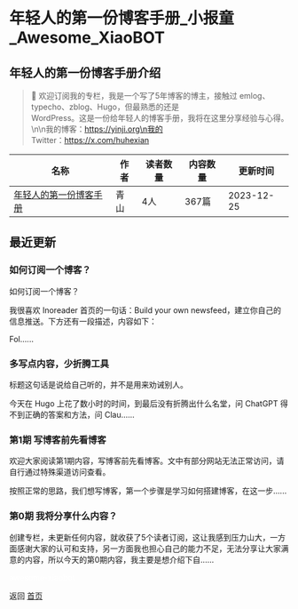 # 年轻人的第一份博客手册_小报童_Awesome_XiaoBOT

## 年轻人的第一份博客手册介绍
> 👋 欢迎订阅我的专栏，我是一个写了5年博客的博主，接触过 emlog、typecho、zblog、Hugo，但最熟悉的还是  
WordPress。这是一份给年轻人的博客手册，我将在这里分享经验与心得。\n\n我的博客：https://yinji.org\n我的  
Twitter：https://x.com/huhexian  
  


|名称|作者|读者数量|内容数量|更新时间|
|---|---|---|---|---|
|[年轻人的第一份博客手册](https://xiaobot.net/p/blog-guide?refer=9c3f1c95-a052-465a-9902-f6d75080262a)|青山|4人|367篇|2023-12-25|

## 最近更新
### 如何订阅一个博客？

如何订阅一个博客？

我很喜欢 Inoreader 首页的一句话：Build your own newsfeed，建立你自己的信息推送。下方还有一段描述，内容如下：

Fol......

### 多写点内容，少折腾工具

标题这句话是说给自己听的，并不是用来劝诫别人。

今天在 Hugo 上花了数小时的时间，到最后没有折腾出什么名堂，问 ChatGPT 得不到正确的答案和方法，问 Clau......

### 第1期 写博客前先看博客

欢迎大家阅读第1期内容，写博客前先看博客。文中有部分网站无法正常访问，请自行通过特殊渠道访问查看。

按照正常的思路，我们想写博客，第一个步骤是学习如何搭建博客，在这一步......

### 第0期 我将分享什么内容？

创建专栏，未更新任何内容，就收获了5个读者订阅，这让我感到压力山大，一方面感谢大家的认可和支持，另一方面我也担心自己的能力不足，无法分享让大家满意的内容，所以今天的第0期内容，我主要是想介绍下自......


<a href="https://github.com/Reno9527/awesome-xiaobot" style="color: white; text-decoration: none;">awesome-xiaobot</a>

返回 [首页](../README.md)
